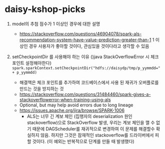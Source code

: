 # daisy-kshop-picks
1. model의 추첨 점수가 1 이상인 경우에 대한 설명
    + https://stackoverflow.com/questions/46904078/spark-als-recommendation-system-have-value-prediction-greater-than-1
    1 이상인 경우 사용자가 좋아할 것이다, 관심있을 것이다라고 생각할 수 있음 
    
2. setCheckpointDir 를 사용해야 하는 이유 ()java StackOverflowError 시 체크 포인트 설정해야한다)
```spark.sparkContext.setCheckpointDir("hdfs://daisydp/tmp/p_yymmdd=" + p_yymmdd)```
    + 해결책은 체크 포인트를 추가하여 코드베이스에서 사용 된 재귀가 오버플로를 만드는 것을 방지하는 것    
    + https://stackoverflow.com/questions/31484460/spark-gives-a-stackoverflowerror-when-training-using-als
    + Optional, but may help avoid errors due to long lineage
    + https://issues.apache.org/jira/browse/SPARK-1006
        + ALS는 너무 긴 계보 체인 (집행자의 deserialization 원인 stackoverflow)으로 StackOverflow 발생, 
        우리는 계보 체인을 깰 수 없기 때문에 DAGScheduler를 재귀적으로 변경하여 이 문제를 해결할수 확실하지 않음. 하지만 그것은 잠재적인 stackoverflow를 드라이버에서 피할 것이다. 
        (이 예외는 반복적으로 단계를 만들 때 발생했다)